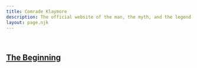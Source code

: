 ```yaml
---
title: Comrade Klaymore
description: The official website of the man, the myth, and the legend.
layout: page.njk
---
```

<br />

<h2>
  <a href="01/01/">
    The Beginning
  </a>
</h2>
